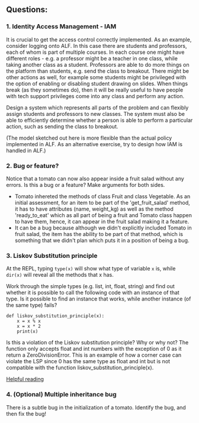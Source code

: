 ## Questions:

### 1. Identity Access Management - IAM
It is crucial to get the access control correctly implemented.  As an example, consider logging onto ALF.  In this case there are students and professors, each of whom is part of multiple courses.  In each course one might have different roles - e.g. a professor might be a teacher in one class, while taking another class as a student.  Professors are able to do more things on the platform than
students, e.g. send the class to breakout.  There might be other actions as well, for example some students might be privileged with the option of enabling or disabling student drawing on slides.  When things break (as they sometimes do), then it will be really useful to have people with tech support privileges come into any class and perform any action.

Design a system which represents all parts of the problem and can flexibly assign students and professors to new classes. The system must also be able to efficiently determine whether a person is able to perform a particular action, such as sending the class to breakout.

(The model sketched out here is more flexible than the actual policy implemented in ALF.  As an alternative exercise, try to design how IAM is handled in ALF.)

### 2. Bug or feature?
Notice that a tomato can now also appear inside a fruit salad without any errors.  Is this a bug or a feature?  Make arguments for both sides.

- Tomato inhereted the methods of class Fruit and class Vegetable.  As an initial assessment, for an item to be part of the 'get_fruit_salad' method, it has to have attributes (name, weight_kg) as well as the method 'ready_to_eat' which as all part of being a fruit and Tomato class happen to have them, hence, it can appear in the fruit salad making it a feature.
- It can be a bug because although we didn't explicitly included Tomato in fruit salad,  the item has the ability to be part of that method, which is something that we didn't plan which puts it in a position of being a bug.


### 3. Liskov Substitution principle
At the REPL, typing `type(x)` will show what type of variable `x` is, while `dir(x)` will reveal all the methods that x has.

Work through the simple types (e.g. list, int, float, string) and find out whether it is possible to call the following code with an instance of that type.  Is it possible to find an instance that works, while another instance (of the same type) fails?  

```python3
def liskov_substitution_principle(x):
    x = x % x
    x = x * 2
    print(x)
```
Is this a violation of the Liskov substitution principle? Why or why not?
The function only accepts float and int numbers with the exception of 0 as it return a ZeroDivisionError. This is an example of how a corner case can violate the LSP since 0 has the same type as float and int but is not compatible with the function liskov_substitution_principle(x).

[Helpful reading](https://docs.python.org/3.5/library/operator.html)

### 4. (Optional) Multiple inheritance bug
There is a subtle bug in the initialization of a tomato.  Identify the bug, and then fix the bug!
